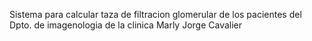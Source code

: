 Sistema para calcular taza de filtracion glomerular de los pacientes del Dpto. de imagenologia de la clinica Marly Jorge Cavalier
